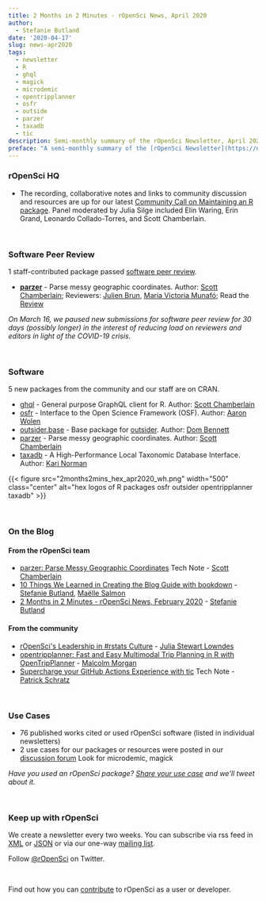 ```yaml
---
title: 2 Months in 2 Minutes - rOpenSci News, April 2020
author:
  - Stefanie Butland
date: '2020-04-17'
slug: news-apr2020
tags:
  - newsletter
  - R
  - ghql
  - magick
  - microdemic
  - opentripplanner
  - osfr
  - outside
  - parzer
  - taxadb
  - tic
description: Semi-monthly summary of the rOpenSci Newsletter, April 2020
preface: "A semi-monthly summary of the [rOpenSci Newsletter](https://news.ropensci.org/) including software reviews, packages on CRAN, use cases, posts from staff and community, and events. March 2 to April 13, 2020"
---
```


### rOpenSci HQ

* The recording, collaborative notes and links to community discussion and resources are up for our latest [Community Call on Maintaining an R package](/commcalls/2020-03-18/). Panel moderated by Julia Silge included Elin Waring, Erin Grand, Leonardo Collado-Torres, and Scott Chamberlain.

&nbsp;

### Software Peer Review

1 staff-contributed package passed [software peer review](/software-review/).

<!---- alphabetical order. For link to package, use 1) https://docs.ropensci.org/pkgname when docs are rendered without errors or bad links to images or 2) to the source code page e.g. https://github.com/ropensci/grainchanger when docs page has errors
---->
* **[parzer](https://docs.ropensci.org/parzer/)** - Parse messy geographic coordinates. Author: [Scott Chamberlain](/author/scott-chamberlain/); Reviewers: [Julien Brun](https://github.com/brunj7), [María Victoria Munafó](https://github.com/mvickm); Read the [Review](https://github.com/ropensci/onboarding/issues/341)

_On March 16, we paused new submissions for software peer review for 30 days (possibly longer) in the interest of reducing load on reviewers and editors in light of the COVID-19 crisis._ 

<!---- _Consider [submitting your package](https://devguide.ropensci.org/softwarereviewintro.html) or [volunteering to review](https://devguide.ropensci.org/softwarereviewintro.html#whyreview)._ ---->

&nbsp;

### Software

5 new packages from the community and our staff are on CRAN.

* [ghql](https://docs.ropensci.org/ghql/) - General purpose GraphQL client for R. Author: [Scott Chamberlain](/author/scott-chamberlain/)
* [osfr](https://docs.ropensci.org/osfr/) - Interface to the Open Science Framework (OSF). Author: [Aaron Wolen](https://github.com/aaronwolen)
* [outsider.base](https://docs.ropensci.org/outsider.base/) - Base package for [outsider](https://docs.ropensci.org/outsider/). Author: [Dom Bennett](/author/dom-bennett/)
* [parzer](https://docs.ropensci.org/parzer/) - Parse messy geographic coordinates. Author: [Scott Chamberlain](/author/scott-chamberlain/)
* [taxadb](https://docs.ropensci.org/taxadb/) - A High-Performance Local Taxonomic Database Interface. Author: [Kari Norman](/author/kari-norman/)


{{< figure src="2months2mins_hex_apr2020_wh.png" width="500" class="center" alt="hex logos of R packages osfr outsider opentripplanner taxadb" >}}

&nbsp;

### On the Blog

#### From the rOpenSci team

* [parzer: Parse Messy Geographic Coordinates](/technotes/2020/03/19/parzer/) Tech Note - [Scott Chamberlain](/author/scott-chamberlain/)
* [10 Things We Learned in Creating the Blog Guide with bookdown](/blog/2020/04/07/bookdown-learnings/) - [Stefanie Butland](/author/stefanie-butland/), [Maëlle Salmon](/author/ma%C3%ABlle-salmon/)
* [2 Months in 2 Minutes - rOpenSci News, February 2020](/blog/2020/02/20/news-feb2020/) - [Stefanie Butland](/author/stefanie-butland/)


#### From the community

* [rOpenSci's Leadership in #rstats Culture](/blog/2020/02/21/ropensci-leadership/) - [Julia Stewart Lowndes](/author/julia-stewart-lowndes/)
* [opentripplanner: Fast and Easy Multimodal Trip Planning in R with OpenTripPlanner](/technotes/2020/02/25/opentripplanner/) - [Malcolm Morgan](/author/malcolm-morgan/)
* [Supercharge your GitHub Actions Experience with tic](/technotes/2020/03/13/tic-ghactions/) Tech Note - [Patrick Schratz](/author/patrick-schratz/)

&nbsp;

### Use Cases

* 76 published works cited or used rOpenSci software (listed in individual newsletters)
* 2 use cases for our packages or resources were posted in our [discussion forum](https://discuss.ropensci.org/c/usecases) Look for microdemic, magick

_Have you used an rOpenSci package? [Share your use case](https://discuss.ropensci.org/c/usecases) and we’ll tweet about it._

&nbsp;

### Keep up with rOpenSci

We create a newsletter every two weeks. You can subscribe via rss feed in [XML](https://news.ropensci.org/feed.xml) or [JSON](https://news.ropensci.org/feed.json) or via our one-way [mailing list](/#subscribe).

Follow [@rOpenSci](https://twitter.com/ropensci) on Twitter.

&nbsp;

Find out how you can [contribute](https://devguide.ropensci.org/contributingguide.html) to rOpenSci as a user or developer.